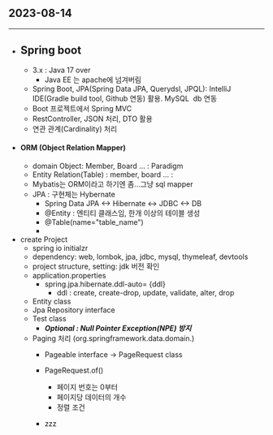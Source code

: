 ## 2023-08-14  
---
* ## Spring boot   
  * 3.x : Java 17 over
    * Java EE 는 apache에 넘겨버림
  * Spring Boot, JPA(Spring Data JPA, Querydsl, JPQL): IntelliJ IDE(Gradle build tool, Github 연동) 활용. MySQL  db 연동
  * Boot 프로젝트에서 Spring MVC
  * RestController, JSON 처리, DTO 활용
  * 연관 관계(Cardinality) 처리
* #### ORM (Object Relation Mapper)
  * domain Object: Member, Board ... : Paradigm
  * Entity Relation(Table) : member, board ... :
  * Mybatis는 ORM이라고 하기엔 좀...그냥 sql mapper
  * JPA : 구현체는 Hybernate
    * Spring Data JPA <-> Hibernate <-> JDBC <-> DB
    * @Entity : 엔티티 클래스임, 한개 이상의 테이블 생성
    * @Table(name="table_name")
    * 
* create Project
  * spring io initialzr
  * dependency: web, lombok, jpa, jdbc, mysql, thymeleaf, devtools
  * project structure, setting: jdk 버전 확인
  * application.properties   
    - spring.jpa.hibernate.ddl-auto= {ddl} 
      - ddl : create, create-drop, update, validate, alter, drop
  * Entity class
  * Jpa Repository interface
  * Test class   
    * ***Optional : Null Pointer Exception(NPE) 방지***
  * Paging 처리 (org.springframework.data.domain.)
    * Pageable interface -> PageRequest class
    * PageRequest.of()
      * 페이지 번호는 0부터
      * 페이지당 데이터의 개수
      * 정렬 조건
      
    * zzz